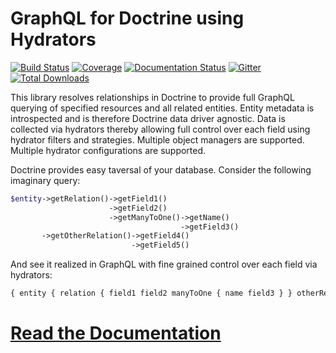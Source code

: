 GraphQL for Doctrine using Hydrators
====================================

[![Build Status](https://travis-ci.org/API-Skeletons/zf-doctrine-graphql.svg)](https://travis-ci.org/API-Skeletons/zf-doctrine-graphql)
[![Coverage](https://coveralls.io/repos/github/API-Skeletons/zf-doctrine-graphql/badge.svg?branch=master&12)](https://coveralls.io/repos/github/API-Skeletons/zf-doctrine-graphql/badge.svg?branch=master&12)
[![Documentation Status](https://readthedocs.org/projects/zf-doctrine-graphql/badge/?version=latest)](http://graphql.apiskeletons.com/en/latest/?badge=latest)
[![Gitter](https://badges.gitter.im/api-skeletons/open-source.svg)](https://gitter.im/api-skeletons/open-source)
[![Total Downloads](https://poser.pugx.org/api-skeletons/zf-doctrine-graphql/downloads)](https://packagist.org/packages/api-skeletons/zf-doctrine-graphql)

This library resolves relationships in Doctrine to provide full GraphQL
querying of specified resources and all related entities.
Entity metadata is introspected and is therefore Doctrine data driver agnostic.
Data is collected via hydrators thereby
allowing full control over each field using hydrator filters and strategies.
Multiple object managers are supported.
Multiple hydrator configurations are supported.

Doctrine provides easy taversal of your database.  Consider the following imaginary query:
```php
$entity->getRelation()->getField1()
                      ->getField2()
                      ->getManyToOne()->getName()
                                      ->getField3()
       ->getOtherRelation()->getField4()
                           ->getField5()
```

And see it realized in GraphQL with fine grained control over each field via hydrators:

```js
{ entity { relation { field1 field2 manyToOne { name field3 } } otherRelation { field4 field5 } } }
```


[Read the Documentation](http://graphql.apiskeletons.com)
==========================================================
